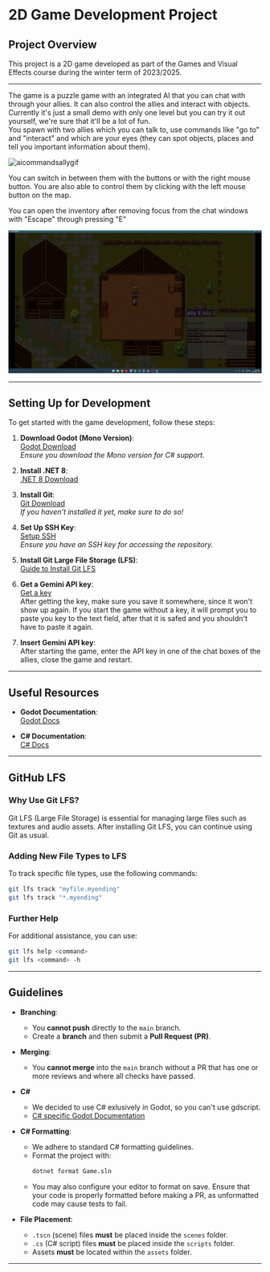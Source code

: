 # 2D Game Development Project

## Project Overview

This project is a 2D game developed as part of the Games and Visual Effects course during the winter term of 2023/2025.

---

The game is a puzzle game with an integrated AI that you can chat with through your allies. It can also control the allies and interact with objects.    
Currently it's just a small demo with only one level but you can try it out yourself, we're sure that it'll be a lot of fun.   
You spawn with two allies which you can talk to, use commands like "go to" and "interact" and which are your eyes (they can spot objects, places and tell you important information about them).

![aicommandsallygif](aicommandsallygif-ezgif.com-video-to-gif-converter.gif)

You can switch in between them with the buttons or with the right mouse button. You are also able to control them by clicking with the left mouse button on the map.

You can open the inventory after removing focus from the chat windows with "Escape" through pressing "E"

![inventorygif](inventory-ezgif.com-video-to-gif-converter.gif)

---

## Setting Up for Development

To get started with the game development, follow these steps:

1. **Download Godot (Mono Version)**:  
   [Godot Download](https://godotengine.org/download)  
   *Ensure you download the Mono version for C# support.*

2. **Install .NET 8**:  
   [.NET 8 Download](https://dotnet.microsoft.com/en-us/download)

3. **Install Git**:  
   [Git Download](https://git-scm.com/downloads)  
   *If you haven’t installed it yet, make sure to do so!*

4. **Set Up SSH Key**:  
   [Setup SSH](https://docs.github.com/en/authentication/connecting-to-github-with-ssh/checking-for-existing-ssh-keys)  
   *Ensure you have an SSH key for accessing the repository.*

5. **Install Git Large File Storage (LFS)**:  
   [Guide to Install Git LFS](https://github.com/git-lfs/git-lfs?utm_source=gitlfs_site&utm_medium=installation_link&utm_campaign=gitlfs#installing)

6. **Get a Gemini API key**:  
   [Get a key](https://ai.google.dev/gemini-api/docs/api-key)  
   After getting the key, make sure you save it somewhere, since it won't show up again.
   If you start the game without a key, it will prompt you to paste you key to the text field, after that it is safed and you shouldn't have to paste it again.

7. **Insert Gemini API key**:   
   After starting the game, enter the API key in one of the chat boxes of the allies, close the game and restart.  
---

## Useful Resources

- **Godot Documentation**:  
  [Godot Docs](https://docs.godotengine.org/en/stable/index.html)

- **C# Documentation**:  
  [C# Docs](https://learn.microsoft.com/dotnet/csharp/)

---

## GitHub LFS

### Why Use Git LFS?
Git LFS (Large File Storage) is essential for managing large files such as textures and audio assets. After installing Git LFS, you can continue using Git as usual.

### Adding New File Types to LFS
To track specific file types, use the following commands:

```bash
git lfs track "myfile.myending"
git lfs track "*.myending"
```

### Further Help
For additional assistance, you can use:
```bash
git lfs help <command>
git lfs <command> -h
```

---

## Guidelines

- **Branching**: 
  - You **cannot push** directly to the `main` branch. 
  - Create a **branch** and then submit a **Pull Request (PR)**.

- **Merging**:
  - You **cannot merge** into the `main` branch without a PR that has one or more reviews and where all checks have passed.

- **C#**
  - We decided to use C# exlusively in Godot, so you can't use gdscript.
  - [C# specific Godot Documentation](https://docs.godotengine.org/en/stable/tutorials/scripting/c_sharp/c_sharp_basics.html)

- **C# Formatting**:
  - We adhere to standard C# formatting guidelines. 
  - Format the project with:
    ```bash 
    dotnet format Game.sln
    ```
  - You may also configure your editor to format on save. Ensure that your code is properly formatted before making a PR, as unformatted code may cause tests to fail.

- **File Placement**:
  - `.tscn` (scene) files **must** be placed inside the `scenes` folder.
  - `.cs` (C# script) files **must** be placed inside the `scripts` folder.
  - Assets **must** be located within the `assets` folder.

---
